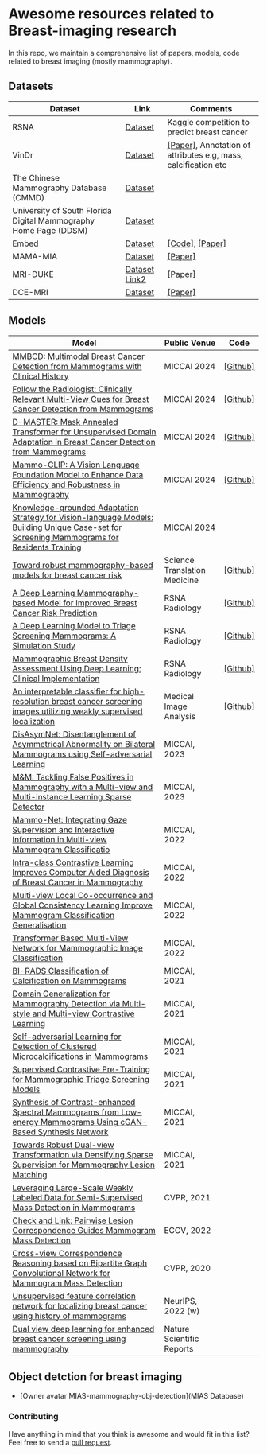 # Awesome resources related to Breast-imaging research

In this repo, we maintain a comprehensive list of papers, models, code related to breast imaging (mostly mammography).

## Datasets

| Dataset                                                          | Link                                                                                   | Comments                                                                                                                                                                                                                                                        |
|------------------------------------------------------------------|----------------------------------------------------------------------------------------|-----------------------------------------------------------------------------------------------------------------------------------------------------------------------------------------------------------------------------------------------------------------|
| RSNA                                                             | [Dataset](https://www.kaggle.com/competitions/rsna-breast-cancer-detection/data)       | Kaggle competition to predict breast cancer                                                                                                                                                                                                                     |
| VinDr                                                            | [Dataset](https://vindr.ai/datasets/mammo)                                             | [[Paper]](https://www.nature.com/articles/s41597-023-02100-7), Annotation of attributes e.g, mass, calcification etc                                                                                                                                            |
| The Chinese Mammography Database (CMMD)                          | [Dataset](https://wiki.cancerimagingarchive.net/pages/viewpage.action?pageId=70230508) |                                                                                                                                                                                                                                                                 |
| University of South Florida Digital Mammography Home Page (DDSM) | [Dataset](http://www.eng.usf.edu/cvprg/Mammography/Database.html)                      |                                                                                                                                                                                                                                                                 |
| Embed                                                            | [Dataset](https://registry.opendata.aws/emory-breast-imaging-dataset-embed)            | [[Code]](https://github.com/Emory-HITI/EMBED_Open_Data/tree/main), [[Paper]](https://pubs.rsna.org/doi/epdf/10.1148/ryai.220047)                                                                                                                                |
| MAMA-MIA                                                         | [Dataset](https://www.synapse.org/#!Synapse:syn60868042)                             | [[Paper]](https://www.nature.com/articles/s41597-025-04707-4.epdf?sharing_token=hN0sIYx9xBHLh7Jme-EyqtRgN0jAjWel9jnR3ZoTv0M63MHwznp6osGWQYkRBYGpliGZiX01qKbeQxX3eLsrtFE2lYzbsZB-4iutqAf_t69U3ocfbyrTp7TohGoGXin8B0DSJB8c6XMJcG3YRUWiYD_VkBVPVAbM1IkjluzhEQM%3D) |
| MRI-DUKE                                                         | [Dataset](https://sites.duke.edu/mazurowski/resources/breast-cancer-mri-dataset/) [Link2](https://www.cancerimagingarchive.net/collection/advanced-mri-breast-lesions/)                            | [[Paper]](https://pubs.rsna.org/doi/epdf/10.1148/ryai.240550) |
| DCE-MRI                                                         | [Dataset](https://www.nature.com/articles/s41597-025-04707-4.epdf?sharing_token=hN0sIYx9xBHLh7Jme-EyqtRgN0jAjWel9jnR3ZoTv0M63MHwznp6osGWQYkRBYGpliGZiX01qKbeQxX3eLsrtFE2lYzbsZB-4iutqAf_t69U3ocfbyrTp7TohGoGXin8B0DSJB8c6XMJcG3YRUWiYD_VkBVPVAbM1IkjluzhEQM%3D)                             | [[Paper]](https://www.nature.com/articles/s41597-025-04707-4.epdf?sharing_token=hN0sIYx9xBHLh7Jme-EyqtRgN0jAjWel9jnR3ZoTv0M63MHwznp6osGWQYkRBYGpliGZiX01qKbeQxX3eLsrtFE2lYzbsZB-4iutqAf_t69U3ocfbyrTp7TohGoGXin8B0DSJB8c6XMJcG3YRUWiYD_VkBVPVAbM1IkjluzhEQM%3D) |



## Models

| Model                                                                                                                                                                                                                                                                                    | Public Venue                 | Code                                                          |
|------------------------------------------------------------------------------------------------------------------------------------------------------------------------------------------------------------------------------------------------------------------------------------------|------------------------------|---------------------------------------------------------------|
| [MMBCD: Multimodal Breast Cancer Detection from Mammograms with Clinical History](https://papers.miccai.org/miccai-2024/paper/1311_paper.pdf)                                                                                                                                            | MICCAI 2024                  | [[Github]](https://github.com/Mammo-IITD-AIIMS/MMBCD)         |
| [Follow the Radiologist: Clinically Relevant Multi-View Cues for Breast Cancer Detection from Mammograms](https://papers.miccai.org/miccai-2024/paper/1306_paper.pdf)                                                                                                                    | MICCAI 2024                  | [[Github]](https://github.com/Mammo-IITD-AIIMS/CEN)           |
| [D-MASTER: Mask Annealed Transformer for Unsupervised Domain Adaptation in Breast Cancer Detection from Mammograms](https://papers.miccai.org/miccai-2024/paper/1343_paper.pdf)                                                                                                          | MICCAI 2024                  | [[Github]](https://dmaster-iitd.github.io/webpage/)           |
| [Mammo-CLIP: A Vision Language Foundation Model to Enhance Data Efficiency and Robustness in Mammography](https://arxiv.org/abs/2405.12255)                                                                                                                                              | MICCAI 2024                  | [[Github]](https://github.com/batmanlab/Mammo-CLIP/tree/main) |
| [Knowledge-grounded Adaptation Strategy for Vision-language Models: Building Unique Case-set for Screening Mammograms for Residents Training](https://arxiv.org/abs/2405.19675)                                                                                                          | MICCAI 2024                  |                                                               |
| [Toward robust mammography-based models for breast cancer risk](https://www.science.org/doi/10.1126/scitranslmed.aba4373)                                                                                                                                                                | Science Translation Medicine | [[Github]](https://github.com/yala/OncoNet_Public)            |
| [A Deep Learning Mammography-based Model for Improved Breast Cancer Risk Prediction](https://pubs.rsna.org/doi/full/10.1148/radiol.2019182716)                                                                                                                                           | RSNA Radiology               | [[Github]](https://github.com/yala/OncoNet_Public)            |
| [A Deep Learning Model to Triage Screening Mammograms: A Simulation Study](https://pubs.rsna.org/doi/10.1148/radiol.2019182908)                                                                                                                                                          | RSNA Radiology               | [[Github]](https://github.com/yala/OncoNet_Public)            |                                                                                                                        | RSNA Radiology               | [[paper]](https://registry.opendata.aws/emory-breast-imaging-dataset-embed/), Large scale breast dataset             |
| [Mammographic Breast Density Assessment Using Deep Learning: Clinical Implementation](https://pubs.rsna.org/doi/10.1148/radiol.2018180694)                                                                                                                                               | RSNA Radiology               | [[Github]](https://github.com/yala/OncoNet_Public)            |
| [An interpretable classifier for high-resolution breast cancer screening images utilizing weakly supervised localization](https://www.sciencedirect.com/science/article/pii/S1361841520302723)                                                                                           | Medical Image Analysis       | [[Github]](https://github.com/nyukat/GMIC)                    |
| [DisAsymNet: Disentanglement of Asymmetrical Abnormality on Bilateral Mammograms using Self-adversarial Learning](https://conferences.miccai.org/2023/papers/208-Paper1291.html)                                                                                                         | MICCAI, 2023                 |                                                               |
| [M&M: Tackling False Positives in Mammography with a Multi-view and Multi-instance Learning Sparse Detector](https://conferences.miccai.org/2023/papers/394-Paper3448.html)                                                                                                              | MICCAI, 2023                 |                                                               |
| [Mammo-Net: Integrating Gaze Supervision and Interactive Information in Multi-view Mammogram Classificatio](https://conferences.miccai.org/2023/papers/398-Paper1299.html)                                                                                                               | MICCAI, 2022                 |                                                               |
| [Intra-class Contrastive Learning Improves Computer Aided Diagnosis of Breast Cancer in Mammography](https://conferences.miccai.org/2022/papers/266-Paper1938.html)                                                                                                                      | MICCAI, 2022                 |                                                               |
| [Multi-view Local Co-occurrence and Global Consistency Learning Improve Mammogram Classification Generalisation](https://arxiv.org/pdf/2209.10478.pdf)                                                                                                                                   | MICCAI, 2022                 |                                                               |
| [Transformer Based Multi-View Network for Mammographic Image Classification](https://conferences.miccai.org/2022/papers/523-Paper1238.html)                                                                                                                                              | MICCAI, 2022                 |                                                               |
| [BI-RADS Classification of Calcification on Mammograms](https://miccai2021.org/openaccess/paperlinks/2021/09/01/072-Paper2071.html)                                                                                                                                                      | MICCAI, 2021                 |                                                               |
| [Domain Generalization for Mammography Detection via Multi-style and Multi-view Contrastive Learning](https://miccai2021.org/openaccess/paperlinks/2021/09/01/159-Paper1740.html)                                                                                                        | MICCAI, 2021                 |                                                               |
| [Self-adversarial Learning for Detection of Clustered Microcalcifications in Mammograms](https://miccai2021.org/openaccess/paperlinks/2021/09/01/420-Paper1339.html)                                                                                                                     | MICCAI, 2021                 |                                                               |
| [Supervised Contrastive Pre-Training for Mammographic Triage Screening Models](https://miccai2021.org/openaccess/paperlinks/2021/09/01/461-Paper2074.html)                                                                                                                               | MICCAI, 2021                 |                                                               |
| [Synthesis of Contrast-enhanced Spectral Mammograms from Low-energy Mammograms Using cGAN-Based Synthesis Network](https://miccai2021.org/openaccess/paperlinks/2021/09/01/469-Paper1289.html)                                                                                           | MICCAI, 2021                 |                                                               |
| [Towards Robust Dual-view Transformation via Densifying Sparse Supervision for Mammography Lesion Matching](https://miccai2021.org/openaccess/paperlinks/2021/09/01/485-Paper1058.html)                                                                                                  | MICCAI, 2021                 |                                                               |
| [Leveraging Large-Scale Weakly Labeled Data for Semi-Supervised Mass Detection in Mammograms](https://openaccess.thecvf.com/content/CVPR2021/papers/Tang_Leveraging_Large-Scale_Weakly_Labeled_Data_for_Semi-Supervised_Mass_Detection_in_CVPR_2021_paper.pdf)                           | CVPR, 2021                   |                                                               |
| [Check and Link: Pairwise Lesion Correspondence Guides Mammogram Mass Detection](https://arxiv.org/pdf/2209.05809.pdf)                                                                                                                                                                   | ECCV, 2022                   |                                                               |
| [Cross-view Correspondence Reasoning based on Bipartite Graph Convolutional Network for Mammogram Mass Detection](https://openaccess.thecvf.com/content_CVPR_2020/papers/Liu_Cross-View_Correspondence_Reasoning_Based_on_Bipartite_Graph_Convolutional_Network_for_CVPR_2020_paper.pdf) | CVPR, 2020                   |                                                               | 
| [Unsupervised feature correlation network for localizing breast cancer using history of mammograms](https://www.cse.cuhk.edu.hk/~qdou/public/medneurips2022/108.pdf)                                                                                                                     | NeurIPS, 2022 (w)            |                                                               |
| [Dual view deep learning for enhanced breast cancer screening using mammography](https://www.nature.com/articles/s41598-023-50797-8)                                                                                                                                                     | Nature Scientific Reports    |                                                               |

## Object detction for breast imaging

- [Owner avatar MIAS-mammography-obj-detection](MIAS Database)

### Contributing

Have anything in mind that you think is awesome and would fit in this list? Feel free to send
a [pull request](https://github.com/batmanlab/awesome-breast-imaging-resources/pulls).
